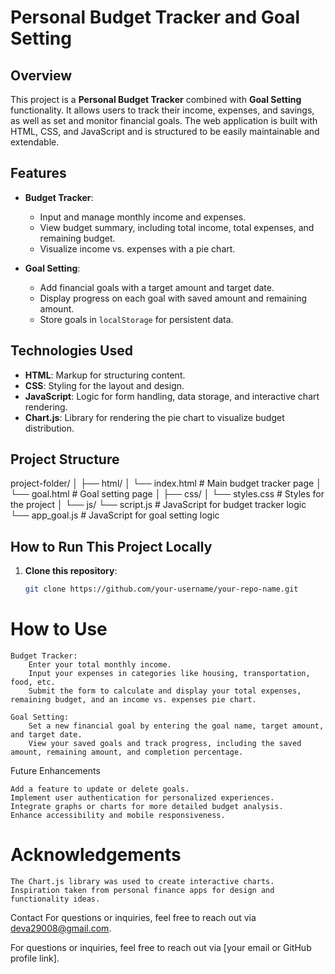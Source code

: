 # Personal Budget Tracker and Goal Setting

## Overview
This project is a **Personal Budget Tracker** combined with **Goal Setting** functionality. It allows users to track their income, expenses, and savings, as well as set and monitor financial goals. The web application is built with HTML, CSS, and JavaScript and is structured to be easily maintainable and extendable.

## Features
- **Budget Tracker**:
  - Input and manage monthly income and expenses.
  - View budget summary, including total income, total expenses, and remaining budget.
  - Visualize income vs. expenses with a pie chart.

- **Goal Setting**:
  - Add financial goals with a target amount and target date.
  - Display progress on each goal with saved amount and remaining amount.
  - Store goals in `localStorage` for persistent data.

## Technologies Used
- **HTML**: Markup for structuring content.
- **CSS**: Styling for the layout and design.
- **JavaScript**: Logic for form handling, data storage, and interactive chart rendering.
- **Chart.js**: Library for rendering the pie chart to visualize budget distribution.

## Project Structure

project-folder/
│
├── html/
│   └── index.html            # Main budget tracker page
│   └── goal.html             # Goal setting page
│
├── css/
│   └── styles.css            # Styles for the project
│
└── js/
    └── script.js             # JavaScript for budget tracker logic
    └── app_goal.js           # JavaScript for goal setting logic


## How to Run This Project Locally
1. **Clone this repository**:
   ```bash
   git clone https://github.com/your-username/your-repo-name.git

# How to Use
    Budget Tracker:
        Enter your total monthly income.
        Input your expenses in categories like housing, transportation, food, etc.
        Submit the form to calculate and display your total expenses, remaining budget, and an income vs. expenses pie chart.

    Goal Setting:
        Set a new financial goal by entering the goal name, target amount, and target date.
        View your saved goals and track progress, including the saved amount, remaining amount, and completion percentage.

Future Enhancements

    Add a feature to update or delete goals.
    Implement user authentication for personalized experiences.
    Integrate graphs or charts for more detailed budget analysis.
    Enhance accessibility and mobile responsiveness.

# Acknowledgements
    The Chart.js library was used to create interactive charts.
    Inspiration taken from personal finance apps for design and functionality ideas.

Contact
For questions or inquiries, feel free to reach out via deva29008@gmail.com.


For questions or inquiries, feel free to reach out via [your email or GitHub profile link].
